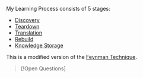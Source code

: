 My Learning Process consists of 5 stages:
- [Discovery](Discovery.md)
- [Teardown](Teardown.md)
- [Translation](Translation.md)
- [Rebuild](Rebuild.md)
- [Knowledge Storage](Knowledge%20Storage.md)

This is a modified version of the [Feynman Technique](Feynman%20Technique.md).

>[!Open Questions]
>